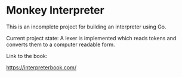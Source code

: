 # Monkey Interpreter

This is an incomplete project for building an interpreter using Go.

Current project state:
A lexer is implemented which reads tokens and converts them to a computer readable form.

Link to the book:

https://interpreterbook.com/
